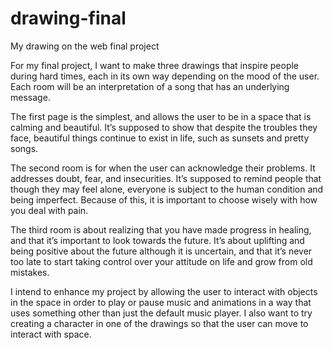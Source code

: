 # drawing-final
My drawing on the web final project

For my final project, I want to make three drawings that inspire people during hard times, each in its own way depending on the mood of the user. Each room will be an interpretation of a song that has an underlying message.

The first page is the simplest, and allows the user to be in a space that is calming and beautiful. It’s supposed to show that despite the troubles they face, beautiful things continue to exist in life, such as sunsets and pretty songs.

The second room is for when the user can acknowledge their problems. It addresses doubt, fear, and insecurities. It’s supposed to remind people that though they may feel alone, everyone is subject to the human condition and being imperfect. Because of this, it is important to choose wisely with how you deal with pain.

The third room is about realizing that you have made progress in healing, and that it’s important to look towards the future. It’s about uplifting and being positive about the future although it is uncertain, and that it’s never too late to start taking control over your attitude on life and grow from old mistakes.

I intend to enhance my project by allowing the user to interact with objects in the space in order to play or pause music and animations in a way that uses something other than just the default music player. I also want to try creating a character in one of the drawings so that the user can move to interact with space.


